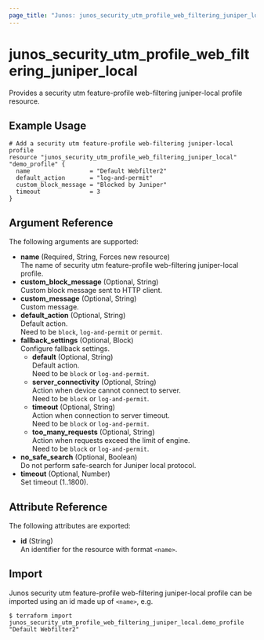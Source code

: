 ```yaml
---
page_title: "Junos: junos_security_utm_profile_web_filtering_juniper_local"
---
```


# junos_security_utm_profile_web_filtering_juniper_local

Provides a security utm feature-profile web-filtering juniper-local profile resource.

## Example Usage

```hcl
# Add a security utm feature-profile web-filtering juniper-local profile
resource "junos_security_utm_profile_web_filtering_juniper_local" "demo_profile" {
  name                 = "Default Webfilter2"
  default_action       = "log-and-permit"
  custom_block_message = "Blocked by Juniper"
  timeout              = 3
}
```

## Argument Reference

The following arguments are supported:

- **name** (Required, String, Forces new resource)  
  The name of security utm feature-profile web-filtering juniper-local profile.
- **custom_block_message** (Optional, String)  
  Custom block message sent to HTTP client.
- **custom_message** (Optional, String)  
  Custom message.
- **default_action** (Optional, String)  
  Default action.  
  Need to be `block`, `log-and-permit` or `permit`.
- **fallback_settings** (Optional, Block)  
  Configure fallback settings.
  - **default** (Optional, String)  
    Default action.  
    Need to be `block` or `log-and-permit`.
  - **server_connectivity** (Optional, String)  
    Action when device cannot connect to server.  
    Need to be `block` or `log-and-permit`.
  - **timeout** (Optional, String)  
    Action when connection to server timeout.  
    Need to be `block` or `log-and-permit`.
  - **too_many_requests** (Optional, String)  
    Action when requests exceed the limit of engine.  
    Need to be `block` or `log-and-permit`.
- **no_safe_search** (Optional, Boolean)  
  Do not perform safe-search for Juniper local protocol.
- **timeout** (Optional, Number)  
  Set timeout (1..1800).

## Attribute Reference

The following attributes are exported:

- **id** (String)  
  An identifier for the resource with format `<name>`.

## Import

Junos security utm feature-profile web-filtering juniper-local profile can be imported using an
id made up of `<name>`, e.g.

```shell
$ terraform import junos_security_utm_profile_web_filtering_juniper_local.demo_profile "Default Webfilter2"
```
